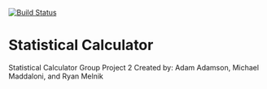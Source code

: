 [![Build Status](https://travis-ci.com/Team7IS601/StatisticalCalculator2.svg?branch=master)](https://travis-ci.com/Team7IS601/StatisticalCalculator2)

# Statistical Calculator 
Statistical Calculator Group Project 2
Created by: Adam Adamson, Michael Maddaloni, and Ryan Melnik
